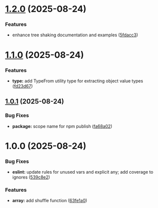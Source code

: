 # [1.2.0](https://github.com/DanielGabbay/typescript-toolkit/compare/v1.1.0...v1.2.0) (2025-08-24)


### Features

* enhance tree shaking documentation and examples ([5fdacc3](https://github.com/DanielGabbay/typescript-toolkit/commit/5fdacc39583da0dcb924471af65d828877e11d3e))

# [1.1.0](https://github.com/DanielGabbay/typescript-toolkit/compare/v1.0.1...v1.1.0) (2025-08-24)


### Features

* **type:** add TypeFrom utility type for extracting object value types ([fd23d67](https://github.com/DanielGabbay/typescript-toolkit/commit/fd23d674382bee2bc097fc8f5a418722ce4992b2))

## [1.0.1](https://github.com/DanielGabbay/typescript-toolkit/compare/v1.0.0...v1.0.1) (2025-08-24)


### Bug Fixes

* **package:** scope name for npm publish ([fa68a02](https://github.com/DanielGabbay/typescript-toolkit/commit/fa68a02beb9594fd34ef86a682c713739bdf6130))

# 1.0.0 (2025-08-24)


### Bug Fixes

* **eslint:** update rules for unused vars and explicit any; add coverage to ignores ([539c8e2](https://github.com/DanielGabbay/typescript-toolkit/commit/539c8e221f5a71c6b78053b21d27d3aea85bcfb7))


### Features

* **array:** add shuffle function ([63fe1a0](https://github.com/DanielGabbay/typescript-toolkit/commit/63fe1a05fca28ca92e4e08be16276beb85349234))
